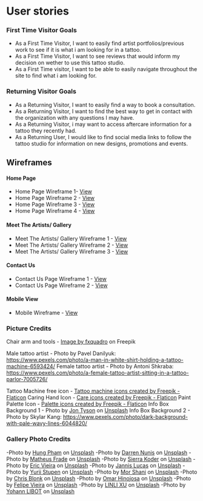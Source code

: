 # User stories

### First Time Visitor Goals

- As a First Time Visitor, I want to easily find artist
  portfolios/previous work to see if it is what i am looking for in a
  tattoo.
- As a First Time Visitor, I want to see reviews that would inform my  
  decision on wether to use this tattoo studio.
- As a First Time visitor, I want to be able to easily navigate
  throughout the site to find what i am looking for.

### Returning Visitor Goals

- As a Returning Visitor, I want to easily find a way to book a
  consultation.
- As a Returning Visitor, I want to find the best way to get in contact
  with the organization with any questions I may have.
- As a Returning Visitor, i may want to access aftercare information for a tattoo they recently had.
- As a Returning User, I would like to find social media links to follow the tattoo studio for information on new designs, promotions and events.

## Wireframes

#### Home Page

- Home Page Wireframe 1- [View](readme_media/wireframes/Landing_Page.png)
- Home Page Wireframe 2 - [View](readme_media/wireframes/Home_Page_2.png)
- Home Page Wireframe 3 - [View](readme_media/wireframes/Home_Page_3.png)
- Home Page Wireframe 4 - [View](readme_media/wireframes/Home_Page_4.png)

#### Meet The Artists/ Gallery

- Meet The Artists/ Gallery Wireframe 1 - [View](readme_media/wireframes/Meet_The_Artists_Page.png)
- Meet The Artists/ Gallery Wireframe 2 - [View](readme_media/wireframes/Meet_The_Artists_Page_2.png)
- Meet The Artists/ Gallery Wireframe 3 - [View](readme_media/wireframes/Meet_The_Artists_Page_3.png)

#### Contact Us

- Contact Us Page Wireframe 1 - [View](readme_media/wireframes/Contact_Us_Page.png)
- Contact Us Page Wireframe 2 - [View](readme_media/wireframes/Contact_Us_Page_2.png)

#### Mobile View

- Mobile Wireframe - [View](readme_media/wireframes/Mobile_View.png)

### Picture Credits

Chair arm and tools - <a href="https://www.freepik.com/free-photo/dark-photo-different-equipment-tattoo-making-tattoo-salon_26605680.htm#query=tattoo%20parlor&position=1&from_view=search&track=ais">Image by fxquadro</a> on Freepik

Male tattoo artist - Photo by Pavel Danilyuk: https://www.pexels.com/photo/a-man-in-white-shirt-holding-a-tattoo-machine-6593424/
Female tattoo artist - Photo by Antoni Shkraba: https://www.pexels.com/photo/a-female-tattoo-artist-sitting-in-a-tattoo-parlor-7005726/

Tattoo Machine free icon - <a href="https://www.flaticon.com/free-icons/tattoo-machine" title="tattoo machine icons">Tattoo machine icons created by Freepik - Flaticon</a>
Caring Hand Icon - <a href="https://www.flaticon.com/free-icons/care" title="care icons">Care icons created by Freepik - Flaticon</a>
Paint Palette Icon - <a href="https://www.flaticon.com/free-icons/palette" title="palette icons">Palette icons created by Freepik - Flaticon</a>
Info Box Background 1 - Photo by <a href="https://unsplash.com/@jontyson?utm_source=unsplash&utm_medium=referral&utm_content=creditCopyText">Jon Tyson</a> on <a href="https://unsplash.com/photos/gIVzDR6JRWc?utm_source=unsplash&utm_medium=referral&utm_content=creditCopyText">Unsplash</a>
Info Box Background 2 - Photo by Skylar Kang: https://www.pexels.com/photo/dark-background-with-pale-wavy-lines-6044820/ 

### Gallery Photo Credits

-Photo by <a href="https://unsplash.com/@thomexinxan?utm_source=unsplash&utm_medium=referral&utm_content=creditCopyText">Hung Pham</a> on <a href="https://unsplash.com/images/things/tattoo?utm_source=unsplash&utm_medium=referral&utm_content=creditCopyText">Unsplash</a>
-Photo by <a href="https://unsplash.com/@dnunis?utm_source=unsplash&utm_medium=referral&utm_content=creditCopyText">Darren Nunis</a> on <a href="https://unsplash.com/images/things/tattoo?utm_source=unsplash&utm_medium=referral&utm_content=creditCopyText">Unsplash</a>
-Photo by <a href="https://unsplash.com/@matheusfrade?utm_source=unsplash&utm_medium=referral&utm_content=creditCopyText">Matheus Frade</a> on <a href="https://unsplash.com/images/things/tattoo?utm_source=unsplash&utm_medium=referral&utm_content=creditCopyText">Unsplash</a>
-Photo by <a href="https://unsplash.com/@sierragracephotography96?utm_source=unsplash&utm_medium=referral&utm_content=creditCopyText">Sierra Koder</a> on <a href="https://unsplash.com/photos/bBtGi7Y6Aco?utm_source=unsplash&utm_medium=referral&utm_content=creditCopyText">Unsplash</a>
-Photo by <a href="https://unsplash.com/fr/@ericvieira?utm_source=unsplash&utm_medium=referral&utm_content=creditCopyText">Eric Vieira</a> on <a href="https://unsplash.com/images/things/tattoo?utm_source=unsplash&utm_medium=referral&utm_content=creditCopyText">Unsplash</a>
-Photo by <a href="https://unsplash.com/@jannis_lucas?utm_source=unsplash&utm_medium=referral&utm_content=creditCopyText">Jannis Lucas</a> on <a href="https://unsplash.com/images/things/tattoo?utm_source=unsplash&utm_medium=referral&utm_content=creditCopyText">Unsplash</a>
-Photo by <a href="https://unsplash.com/@yurii_stupen?utm_source=unsplash&utm_medium=referral&utm_content=creditCopyText">Yurii Stupen</a> on <a href="https://unsplash.com/images/things/tattoo?utm_source=unsplash&utm_medium=referral&utm_content=creditCopyText">Unsplash</a>
-Photo by <a href="https://unsplash.com/@morsha?utm_source=unsplash&utm_medium=referral&utm_content=creditCopyText">Mor Shani</a> on <a href="https://unsplash.com/images/things/tattoo?utm_source=unsplash&utm_medium=referral&utm_content=creditCopyText">Unsplash</a>
-Photo by <a href="https://unsplash.com/ko/@chriskristiansen?utm_source=unsplash&utm_medium=referral&utm_content=creditCopyText">Chris Blonk</a> on <a href="https://unsplash.com/images/things/tattoo?utm_source=unsplash&utm_medium=referral&utm_content=creditCopyText">Unsplash</a>
-Photo by <a href="https://unsplash.com/@omar_hinojosa?utm_source=unsplash&utm_medium=referral&utm_content=creditCopyText">Omar Hinojosa</a> on <a href="https://unsplash.com/photos/AjC2x6hrCr4?utm_source=unsplash&utm_medium=referral&utm_content=creditCopyText">Unsplash</a>
-Photo by <a href="https://unsplash.com/@felpsskater?utm_source=unsplash&utm_medium=referral&utm_content=creditCopyText">Felipe Vieira</a> on <a href="https://unsplash.com/photos/FCC2jFSnkDc?utm_source=unsplash&utm_medium=referral&utm_content=creditCopyText">Unsplash</a>
-Photo by <a href="https://unsplash.com/@xlllyt9694?utm_source=unsplash&utm_medium=referral&utm_content=creditCopyText">LINLI XU</a> on <a href="https://unsplash.com/photos/uetWjffSNMY?utm_source=unsplash&utm_medium=referral&utm_content=creditCopyText">Unsplash</a>
-Photo by <a href="https://unsplash.com/@yohannlibot?utm_source=unsplash&utm_medium=referral&utm_content=creditCopyText">Yohann LIBOT</a> on <a href="https://unsplash.com/photos/K99hX2KHNEE?utm_source=unsplash&utm_medium=referral&utm_content=creditCopyText">Unsplash</a>